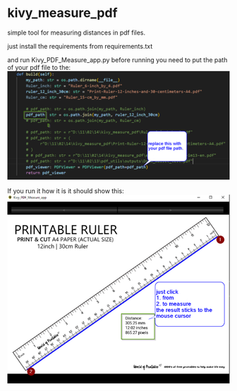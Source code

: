 # kivy_measure_pdf
simple tool for measuring distances in pdf files.


just install the requirements from requirements.txt

and run Kivy_PDF_Measure_app.py
before running you need to put the path of your pdf file to the:
![alt text](image.png)


If you run it how it is it should show this:
![alt text](image-1.png)